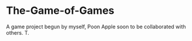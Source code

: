 The-Game-of-Games
=================

A game project begun by myself, Poon Apple soon to be collaborated with others. T.

